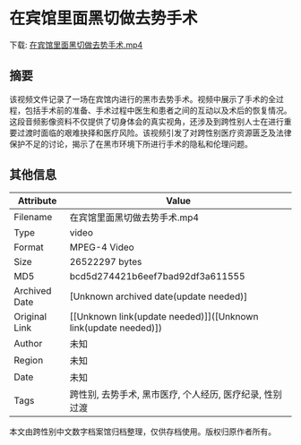 # 在宾馆里面黑切做去势手术

<!-- tcd_download_link -->
下载: [在宾馆里面黑切做去势手术.mp4](在宾馆里面黑切做去势手术.mp4)
<!-- tcd_download_link_end -->

## 摘要

<!-- tcd_abstract -->
该视频文件记录了一场在宾馆内进行的黑市去势手术。视频中展示了手术的全过程，包括手术前的准备、手术过程中医生和患者之间的互动以及术后的恢复情况。这段音频影像资料不仅提供了切身体会的真实视角，还涉及到跨性别人士在进行重要过渡时面临的艰难抉择和医疗风险。该视频引发了对跨性别医疗资源匮乏及法律保护不足的讨论，揭示了在黑市环境下所进行手术的隐私和伦理问题。

<!-- tcd_abstract_end -->

## 其他信息

| Attribute       | Value                                  |
|-----------------|----------------------------------------|
| Filename        | 在宾馆里面黑切做去势手术.mp4                             |
| Type            | video                                 |
| Format          | MPEG-4 Video                               |
| Size            | 26522297 bytes                           |
| MD5             | bcd5d274421b6eef7bad92df3a611555                                  |
| Archived Date   | [Unknown archived date(update needed)]                             |
| Original Link   | [[Unknown link(update needed)]]([Unknown link(update needed)])                         |
| Author          | 未知                               |
| Region          | 未知                               |
| Date            | 未知                                 |
| Tags            | 跨性别, 去势手术, 黑市医疗, 个人经历, 医疗纪录, 性别过渡                                 |

本文由跨性别中文数字档案馆归档整理，仅供存档使用。版权归原作者所有。
